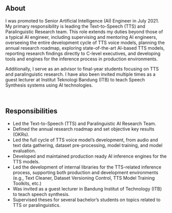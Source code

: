 ## About

I was promoted to Senior Artificial Intelligence (AI) Engineer in July 2021. My primary responsibility is leading the Text-to-Speech (TTS) and Paralinguistic Research team. This role extends my duties beyond those of a typical AI engineer, including supervising and mentoring AI engineers, overseeing the entire development cycle of TTS voice models, planning the annual research roadmap, exploring state-of-the-art AI-based TTS models, reporting research findings directly to C-level executives, and developing tools and engines for the inference process in production environments.

Additionally, I serve as an advisor to final-year students focusing on TTS and paralinguistic research. I have also been invited multiple times as a guest lecturer at Institut Teknologi Bandung (ITB) to teach Speech Synthesis systems using AI technologies.

<br/>

## Responsibilities

- Led the Text-to-Speech (TTS) and Paralinguistic AI Research Team.
- Defined the annual research roadmap and set objective key results (OKRs).
- Led the full cycle of TTS voice model’s development, from audio and text data gathering, dataset pre-processing, model training, and model evaluation.
- Developed and maintained production ready AI inference engines for the TTS models.
- Led the development of internal libraries for the TTS-related inference process, supporting both production and development environments (e.g., Text Cleaner, Dataset Versioning Control, TTS Model Training Toolkits, etc.)
- Was invited as a guest lecturer in Bandung Institut of Technology (ITB) to teach speech synthesis.
- Supervised theses for several bachelor’s students on topics related to TTS or paralinguistics.